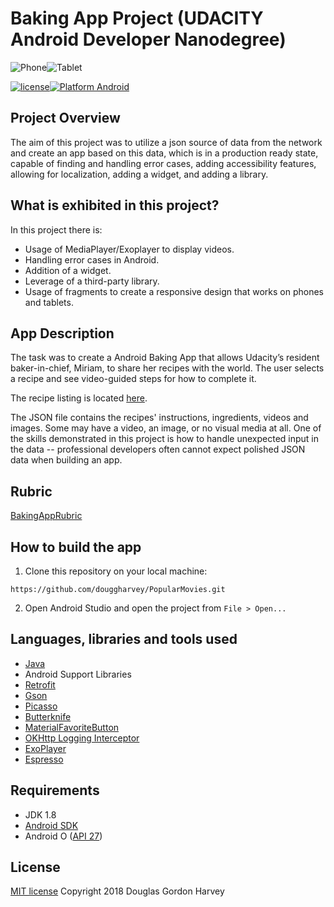 # Baking App Project (UDACITY Android Developer Nanodegree)

![Phone](https://imgur.com/Kbk5U9u.gif)![Tablet](https://imgur.com/RSNUD2Y.gif)

[![license](https://img.shields.io/github/license/mashape/apistatus.svg)](LICENSE.txt)[![Platform Android](https://img.shields.io/badge/platform-Android-blue.svg)](https://www.android.com)

## Project Overview

The aim of this project was to utilize a json source of data from the network and create an app based on this data, which is in a production ready state, capable of finding and handling error cases, adding accessibility features, allowing for localization, adding a widget, and adding a library.

## What is exhibited in this project?
In this project there is:
* Usage of MediaPlayer/Exoplayer to display videos.
* Handling error cases in Android.
* Addition of a widget.
* Leverage of a third-party library.
* Usage of fragments to create a responsive design that works on phones and tablets.

## App Description
The task was to create a Android Baking App that allows Udacity’s resident baker-in-chief, Miriam, to share her recipes with the world. The user selects a recipe and see video-guided steps for how to complete it.

The recipe listing is located [here](https://d17h27t6h515a5.cloudfront.net/topher/2017/May/59121517_baking/baking.json).

The JSON file contains the recipes' instructions, ingredients, videos and images. Some may have a video, an image, or no visual media at all. One of the skills demonstrated in this project is how to handle unexpected input in the data -- professional developers often cannot expect polished JSON data when building an app.

## Rubric

[BakingAppRubric](documentation/BakingAppRubric.pdf)


## How to build the app

1. Clone this repository on your local machine:

```
https://github.com/douggharvey/PopularMovies.git
```

2. Open Android Studio and open the project from `File > Open...`

## Languages, libraries and tools used

* [Java](https://docs.oracle.com/javase/8/)
* Android Support Libraries
* [Retrofit](https://github.com/square/retrofit)
* [Gson](https://github.com/google/gson)
* [Picasso](https://github.com/square/picasso)
* [Butterknife](https://github.com/JakeWharton/butterknife)
* [MaterialFavoriteButton](https://github.com/IvBaranov/MaterialFavoriteButton)
* [OKHttp Logging Interceptor](https://github.com/square/okhttp/tree/master/okhttp-logging-interceptor)
* [ExoPlayer](https://github.com/google/ExoPlayer)
* [Espresso](https://developer.android.com/training/testing/espresso/index.html)

## Requirements

* JDK 1.8
* [Android SDK](https://developer.android.com/studio/index.html)
* Android O ([API 27](https://developer.android.com/about/versions/oreo/))

## License

[MIT license](LICENSE.txt)
Copyright 2018 Douglas Gordon Harvey


